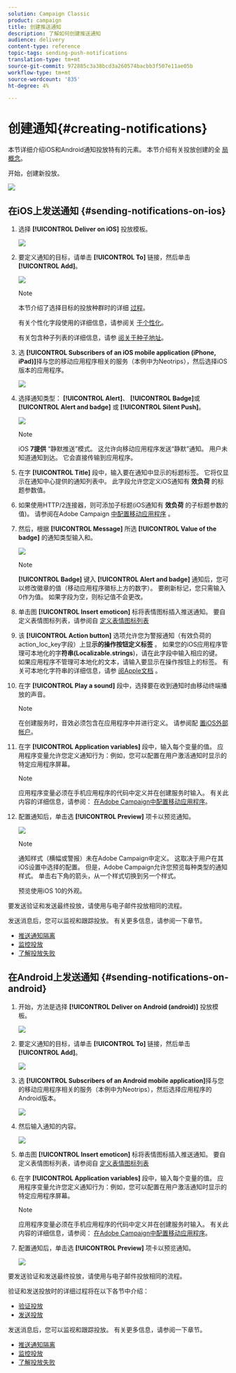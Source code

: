 ```yaml
---
solution: Campaign Classic
product: campaign
title: 创建推送通知
description: 了解如何创建推送通知
audience: delivery
content-type: reference
topic-tags: sending-push-notifications
translation-type: tm+mt
source-git-commit: 972885c3a38bcd3a260574bacbb3f507e11ae05b
workflow-type: tm+mt
source-wordcount: '835'
ht-degree: 4%

---
```



# 创建通知{#creating-notifications}

本节详细介绍iOS和Android通知投放特有的元素。 本节介绍有关投放创建的全 [局概念](../../delivery/using/steps-about-delivery-creation-steps.md)。

开始，创建新投放。

![](assets/nmac_delivery_1.png)

## 在iOS上发送通知 {#sending-notifications-on-ios}

1. 选择 **[!UICONTROL Deliver on iOS]** 投放模板。

   ![](assets/nmac_delivery_ios_1.png)

1. 要定义通知的目标，请单击 **[!UICONTROL To]** 链接，然后单击 **[!UICONTROL Add]**。

   ![](assets/nmac_delivery_ios_2.png)

   >[!NOTE]
   >
   >本节介绍了选择目标的投放种群时的详细 [过程](../../delivery/using/steps-defining-the-target-population.md)。
   >
   >有关个性化字段使用的详细信息，请参阅关 [于个性化](../../delivery/using/about-personalization.md)。
   >
   >有关包含种子列表的详细信息，请参 [阅关于种子地址](../../delivery/using/about-seed-addresses.md)。

1. 选 **[!UICONTROL Subscribers of an iOS mobile application (iPhone, iPad)]**&#x200B;择与您的移动应用程序相关的服务（本例中为Neotrips），然后选择iOS版本的应用程序。

   ![](assets/nmac_delivery_ios_3.png)

1. 选择通知类型： **[!UICONTROL Alert]**、 **[!UICONTROL Badge]**&#x200B;或 **[!UICONTROL Alert and badge]** 或 **[!UICONTROL Silent Push]**。

   ![](assets/nmac_delivery_ios_4.png)

   >[!NOTE]
   >
   >iOS **7提供** “静默推送”模式。 这允许向移动应用程序发送“静默”通知。 用户未知道通知到达。 它会直接传输到应用程序。

1. 在字 **[!UICONTROL Title]** 段中，输入要在通知中显示的标题标签。 它将仅显示在通知中心提供的通知列表中。 此字段允许您定义iOS通知有 **效负荷** 的标题参数值。

1. 如果使用HTTP/2连接器，则可添加子标题(iOS通知有 **效负荷** 的子标题参数的值)。 请参阅在Adobe Campaign [中配置移动应用程序](../../delivery/using/configuring-the-mobile-application.md) 。

1. 然后，根据 **[!UICONTROL Message]** 所选 **[!UICONTROL Value of the badge]** 的通知类型输入和。

   ![](assets/nmac_delivery_ios_5.png)

   >[!NOTE]
   >
   >**[!UICONTROL Badge]** 键入 **[!UICONTROL Alert and badge]** 通知后，您可以修改徽章的值（移动应用程序徽标上方的数字）。 要刷新标记，您只需输入0作为值。 如果字段为空，则标记值不会更改。

1. 单击图 **[!UICONTROL Insert emoticon]** 标将表情图标插入推送通知。 要自定义表情图标列表，请参阅自 [定义表情图标列表](../../delivery/using/customizing-emoticon-list.md)

1. 该 **[!UICONTROL Action button]** 选项允许您为警报通知（有效负荷的action_loc_key字段）上显&#x200B;**示的操作按钮定义标签** 。 如果您的iOS应用程序管理可本地化的字&#x200B;**符串(Localizable.strings**)，请在此字段中输入相应的键。 如果应用程序不管理可本地化的文本，请输入要显示在操作按钮上的标签。 有关可本地化字符串的详细信息，请参 [阅Apple文档](https://developer.apple.com/library/archive/documentation/NetworkingInternet/Conceptual/RemoteNotificationsPG/CreatingtheNotificationPayload.html#//apple_ref/doc/uid/TP40008194-CH10-SW1) 。
1. 在字 **[!UICONTROL Play a sound]** 段中，选择要在收到通知时由移动终端播放的声音。

   >[!NOTE]
   >
   >在创建服务时，音效必须包含在应用程序中并进行定义。 请参阅配 [置iOS外部帐户](../../delivery/using/configuring-the-mobile-application.md#configuring-external-account-ios)。

1. 在字 **[!UICONTROL Application variables]** 段中，输入每个变量的值。 应用程序变量允许您定义通知行为：例如，您可以配置在用户激活通知时显示的特定应用程序屏幕。

   >[!NOTE]
   >
   >应用程序变量必须在手机应用程序的代码中定义并在创建服务时输入。 有关此内容的详细信息，请参阅： [在Adobe Campaign中配置移动应用程序](../../delivery/using/configuring-the-mobile-application.md)。

1. 配置通知后，单击选 **[!UICONTROL Preview]** 项卡以预览通知。

   ![](assets/nmac_intro_2.png)

   >[!NOTE]
   >
   >通知样式（横幅或警报）未在Adobe Campaign中定义。 这取决于用户在其iOS设置中选择的配置。 但是，Adobe Campaign允许您预览每种类型的通知样式。 单击右下角的箭头，从一个样式切换到另一个样式。
   >
   >预览使用iOS 10的外观。

要发送验证和发送最终投放，请使用与电子邮件投放相同的流程。

发送消息后，您可以监视和跟踪投放。 有关更多信息，请参阅一下章节。

* [推送通知隔离](../../delivery/using/understanding-quarantine-management.md#push-notification-quarantines)
* [监控投放](../../delivery/using/monitoring-a-delivery.md)
* [了解投放失败](../../delivery/using/understanding-delivery-failures.md)

## 在Android上发送通知 {#sending-notifications-on-android}

1. 开始，方法是选择 **[!UICONTROL Deliver on Android (android)]** 投放模板。

   ![](assets/nmac_delivery_android_1.png)

1. 要定义通知的目标，请单击 **[!UICONTROL To]** 链接，然后单击 **[!UICONTROL Add]**。

   ![](assets/nmac_delivery_android_2.png)

1. 选 **[!UICONTROL Subscribers of an Android mobile application]**&#x200B;择与您的移动应用程序相关的服务（本例中为Neotrips），然后选择应用程序的Android版本。

   ![](assets/nmac_delivery_android_3.png)

1. 然后输入通知的内容。

   ![](assets/nmac_delivery_android_4.png)

1. 单击图 **[!UICONTROL Insert emoticon]** 标将表情图标插入推送通知。 要自定义表情图标列表，请参阅自 [定义表情图标列表](../../delivery/using/defining-interactive-content.md)

1. 在字 **[!UICONTROL Application variables]** 段中，输入每个变量的值。 应用程序变量允许您定义通知行为：例如，您可以配置在用户激活通知时显示的特定应用程序屏幕。

   >[!NOTE]
   >
   >应用程序变量必须在手机应用程序的代码中定义并在创建服务时输入。 有关此内容的详细信息，请参阅： [在Adobe Campaign中配置移动应用程序](../../delivery/using/configuring-the-mobile-application.md)。

1. 配置通知后，单击选 **[!UICONTROL Preview]** 项卡以预览通知。

   ![](assets/nmac_intro_1.png)

要发送验证和发送最终投放，请使用与电子邮件投放相同的流程。

验证和发送投放时的详细过程将在以下各节中介绍：

* [验证投放](../../delivery/using/steps-validating-the-delivery.md)
* [发送投放](../../delivery/using/steps-sending-the-delivery.md)

发送消息后，您可以监视和跟踪投放。 有关更多信息，请参阅一下章节。

* [推送通知隔离](../../delivery/using/understanding-quarantine-management.md#push-notification-quarantines)
* [监控投放](../../delivery/using/monitoring-a-delivery.md)
* [了解投放失败](../../delivery/using/understanding-delivery-failures.md)
